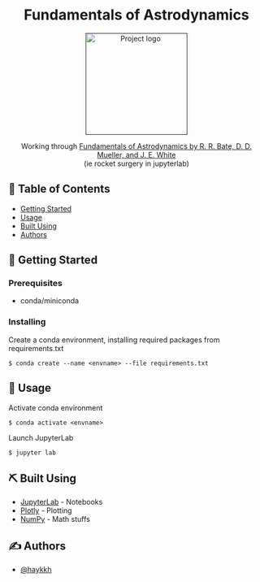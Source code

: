 
<h1 align="center">Fundamentals of Astrodynamics</h3>

<p align="center">
  <a href="" rel="noopener">
 <img width=200px src="header.png" alt="Project logo"></a>
</p>


<p align="center"> Working through <a href="https://archive.org/details/BateMuellerAndWhiteFundamentalsOfAstrodynamics/mode/2up">Fundamentals of Astrodynamics by R. R. Bate, D. D. Mueller, and J. E. White</a>
    <br>
    (ie rocket surgery in jupyterlab)
</p>

## 📝 Table of Contents

- [Getting Started](#getting_started)
- [Usage](#usage)
- [Built Using](#built_using)
- [Authors](#authors)

## 🏁 Getting Started <a name = "getting_started"></a>

### Prerequisites

- conda/miniconda

### Installing

Create a conda environment, installing required packages from requirements.txt

```
$ conda create --name <envname> --file requirements.txt
```

## 🎈 Usage <a name="usage"></a>

Activate conda environment

```
$ conda activate <envname>
```
Launch JupyterLab

```
$ jupyter lab
```

## ⛏️ Built Using <a name = "built_using"></a>

- [JupyterLab](https://github.com/jupyterlab/jupyterlab) - Notebooks
- [Plotly](https://plotly.com/python/) - Plotting
- [NumPy](https://numpy.org/) - Math stuffs

## ✍️ Authors <a name = "authors"></a>

- [@haykkh](https://github.com/haykkh)
